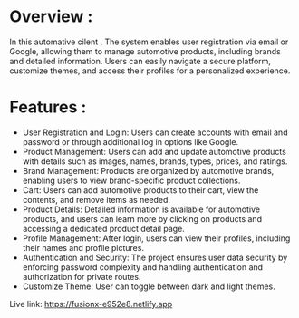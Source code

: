 # Overview : 
In this automative cilent , The system enables user registration via email or Google, allowing them to manage automotive products, including brands and detailed information. Users can easily navigate a secure platform, customize themes, and access their profiles for a personalized experience.

# Features : 
- User Registration and Login: Users can create accounts with email and password or through additional log in options like Google.
- Product Management: Users can add and update automotive products with details such as images, names, brands, types, prices, and ratings.
- Brand Management: Products are organized by automotive brands, enabling users to view brand-specific product collections.
- Cart: Users can add automotive products to their cart, view the contents, and remove items as needed.
- Product Details: Detailed information is available for automotive products, and users can learn more by clicking on products and accessing a dedicated product detail page.
- Profile Management: After login, users can view their profiles, including their names and profile pictures.
- Authentication and Security: The project ensures user data security by enforcing password complexity and handling authentication and authorization for private routes.
- Customize Theme: User can toggle between dark and light themes.

Live link: https://fusionx-e952e8.netlify.app
